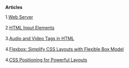 **Articles**

1.[Web Server](https://web-server.hashnode.dev/web-server)<br/>
<br/>
2.[HTML Input Elements](https://web-server.hashnode.dev/html-input-elements)<br/>
<br/>
3.[Audio and Video Tags in HTML](https://web-server.hashnode.dev/understanding-the-audio-and-video-tags-in-html)<br/>
<br/>
4.[Flexbox: Simplify CSS Layouts with Flexible Box Model](https://web-server.hashnode.dev/flexbox-simplify-css-layouts-with-flexible-box-model)<br/>
<br/>
4.[CSS Positioning for Powerful Layouts](https://web-server.hashnode.dev/css-positioning-for-powerful-layouts)<br/>
<br/>
